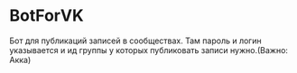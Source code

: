 # BotForVK
Бот для публикаций записей в сообществах.
Там пароль и логин указывается и ид группы у которых публиковать записи нужно.(Важно: Акка)
